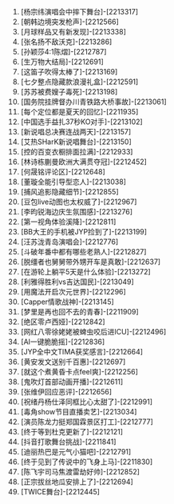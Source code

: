 
1. [杨宗纬演唱会中摔下舞台]-[2213317]
1. [朝韩边境突发枪声]-[2212566]
1. [月球样品又有新发现]-[2213338]
1. [张名扬不敌沃克]-[2213286]
1. [孙颖莎4:1陈熠]-[2212787]
1. [生万物大结局]-[2212691]
1. [这笛子吹得太棒了]-[2213169]
1. [七夕整点隐藏款浪漫礼盒]-[2212591]
1. [苏苏被费嫂子毒死]-[2213198]
1. [国务院挂牌督办川青铁路大桥事故]-[2213061]
1. [每个定位都是夏天的回忆]-[2211935]
1. [中国选手益扎37秒KO对手]-[2213102]
1. [新说唱总决赛连战两天]-[2213157]
1. [艾热SHarK新说唱舞台]-[2213150]
1. [控的百变衣橱排面拉满]-[2212933]
1. [林诗栋蒯曼欧洲大满贯夺冠]-[2212452]
1. [何晟铭评论区]-[2212648]
1. [董璇全能引导型恋人]-[2213038]
1. [捕风追影隐藏细节]-[2212855]
1. [豆包live动图也太权威了]-[2212967]
1. [李昀锐海边庆生氛围感]-[2213276]
1. [第一视角体验溪降]-[2212811]
1. [BB大王的手机被JYP捡到了]-[2213199]
1. [汪苏泷青岛演唱会]-[2212776]
1. [斗破年番中都有哪些老熟人]-[2212827]
1. [脱缰者也舅舅带外甥开车是真敢]-[2212637]
1. [在游轮上躺平5天是什么体验]-[2213272]
1. [利雅得胜利vs吉达国民]-[2213049]
1. [用魔法开启次元世界]-[2212296]
1. [Capper情歌战神]-[2213145]
1. [梦里是再也回不去的青春]-[2211909]
1. [绝区零卢西娅]-[2212842]
1. [网红八零徐姥姥被蜱虫咬后进ICU]-[2212496]
1. [AI一键脆脆摇]-[2212836]
1. [JYP全中文TIMA获奖感言]-[2212664]
1. [黄安发文送别千百惠]-[2212697]
1. [就这个煮黄昏卡点feel爽]-[2212256]
1. [鬼吹灯首部动画开播]-[2212611]
1. [张维伊回应恶评]-[2212656]
1. [祝绪丹杨仕泽同框比心太甜了]-[2212991]
1. [毒角show节目直播卖艺]-[2213034]
1. [演员陈龙力挺郑国霖景区打工]-[2212777]
1. [终于等到杜克更新了]-[2212121]
1. [抖音打歌舞台挑战]-[2211841]
1. [迪丽热巴是元气小猫吧]-[2212791]
1. [终于见到了传说中的飞身上马]-[2211830]
1. [陈飞宇司马焦渡雷劫好帅]-[2212852]
1. [正宗拔丝地瓜安排上了]-[2212694]
1. [TWICE舞台]-[2212445]